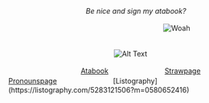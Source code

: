 　　　　　　　　　　　_Be nice and sign my atabook?_ <br />

　　　　　　　　　　　　　　　　　　　　　　![Woah](https://komarev.com/ghpvc/?username=gambling-addict)<br />
<br />



　　　　　　　　　　　　　　　![Alt Text](https://media1.tenor.com/m/AzV1dvXcI3YAAAAd/eloquent-countenance-forcas.gif) <br />



　　　　　　　　　　  [Atabook](https://forcas.atabook.org/)　　　　　　　　[Strawpage](https://4cas.straw.page/)　　　　　　　　[Pronounspage](https://en.pronouns.page/@forcas_)　　　　　　　　[Listography](https://listography.com/5283121506?m=0580652416)





<!--
**gambling-addict/gambling-addict** is a ✨ _special_ ✨ repository because its `README.md` (this file) appears on your GitHub profile.

Here are some ideas to get you started:

- 🔭 I’m currently working on ...
- 🌱 I’m currently learning ...
- 👯 I’m looking to collaborate on ...
- 🤔 I’m looking for help with ...
- 💬 Ask me about ...
- 📫 How to reach me: ...
- 😄 Pronouns: ...
- ⚡ Fun fact: ...
-->

